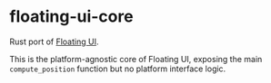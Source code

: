 # floating-ui-core

Rust port of [Floating UI](https://floating-ui.com/).

This is the platform-agnostic core of Floating UI, exposing the main `compute_position` function but no platform interface logic.
